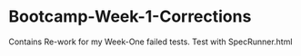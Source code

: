 # Bootcamp-Week-1-Corrections
Contains Re-work for my Week-One failed tests.
Test with SpecRunner.html
